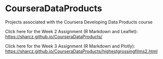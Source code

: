# CourseraDataProducts
Projects associated with the Coursera Developing Data Products course

Click here for the Week 2 Assignment (R Markdown and Leaflet): https://sharcz.github.io/CourseraDataProducts/

Click here  for the Week 3 Assignment (R Markdown and Plotly): https://sharcz.github.io/CourseraDataProducts/highestgrossingfilms2.html


